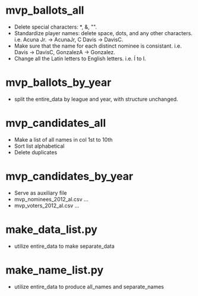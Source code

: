 # mvp_ballots_all
  - Delete special characters: *, &, "".
  - Standardize player names: delete space, dots, and any other characters. i.e. Acuna Jr. -> AcunaJr, C Davis -> DavisC.
  - Make sure that the name for each distinct nominee is consistant. i.e. Davis -> DavisC, GonzalezA -> Gonzalez.
  - Change all the Latin letters to English letters. i.e. Í to I. 

# mvp_ballots_by_year
  - split the entire_data by league and year, with structure unchanged.

# mvp_candidates_all
  - Make a list of all names in col 1st to 10th
  - Sort list alphabetical
  - Delete duplicates

# mvp_candidates_by_year
  - Serve as auxiliary file
  - mvp_nominees_2012_al.csv ...
  - mvp_voters_2012_al.csv ...

# make_data_list.py
  - utilize entire_data to make separate_data

# make_name_list.py
  - utilize entire_data to produce all_names and separate_names
